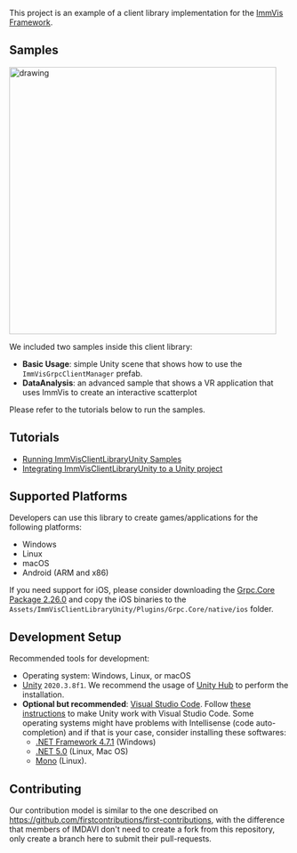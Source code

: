 This project is an example of a client library implementation for the [ImmVis Framework](https://github.com/imdavi/ImmVisServerPython).

## Samples

<img src="Imgs/DataAnalysisScreenshot.png" alt="drawing" width="480"/>

We included two samples inside this client library:

* **Basic Usage**: simple Unity scene that shows how to use the `ImmVisGrpcClientManager` prefab.
* **DataAnalysis**: an advanced sample that shows a VR application that uses ImmVis to create an interactive scatterplot

Please refer to the tutorials below to run the samples. 

## Tutorials

* [Running ImmVisClientLibraryUnity Samples](Docs/tutorial_running_samples.md)
* [Integrating ImmVisClientLibraryUnity to a Unity project](Docs/tutorial_integrating_library.md)

## Supported Platforms

Developers can use this library to create games/applications for the following platforms:
- Windows
- Linux
- macOS
- Android (ARM and x86)

If you need support for iOS, please consider downloading the [Grpc.Core Package 2.26.0](https://www.nuget.org/packages/Grpc.Core/2.26.0) and copy the iOS binaries to the `Assets/ImmVisClientLibraryUnity/Plugins/Grpc.Core/native/ios` folder.

## Development Setup

Recommended tools for development:
- Operating system: Windows, Linux, or macOS
- [Unity](https://unity.com/) `2020.3.8f1`. We recommend the usage of [Unity Hub](https://docs.unity3d.com/Manual/GettingStartedInstallingHub.html) to perform the installation.
- **Optional but recommended**: [Visual Studio Code](https://code.visualstudio.com/). Follow [these instructions](https://code.visualstudio.com/docs/other/unity) to make Unity work with Visual Studio Code. Some operating systems might have problems with Intellisense (code auto-completion) and if that is your case, consider installing these softwares: 
    - [.NET Framework 4.7.1](https://dotnet.microsoft.com/download/dotnet-framework/net471) (Windows)
    - [.NET 5.0](https://dotnet.microsoft.com/download) (Linux, Mac OS)
    - [Mono](https://www.mono-project.com/download/stable/#download-lin) (Linux).

## Contributing

Our contribution model is similar to the one described on https://github.com/firstcontributions/first-contributions, with the difference that members of IMDAVI don't need to create a fork from this repository, only create a branch here to submit their pull-requests.
